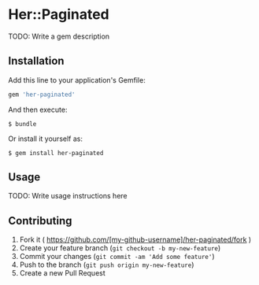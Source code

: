 # Her::Paginated

TODO: Write a gem description

## Installation

Add this line to your application's Gemfile:

```ruby
gem 'her-paginated'
```

And then execute:

    $ bundle

Or install it yourself as:

    $ gem install her-paginated

## Usage

TODO: Write usage instructions here

## Contributing

1. Fork it ( https://github.com/[my-github-username]/her-paginated/fork )
2. Create your feature branch (`git checkout -b my-new-feature`)
3. Commit your changes (`git commit -am 'Add some feature'`)
4. Push to the branch (`git push origin my-new-feature`)
5. Create a new Pull Request
